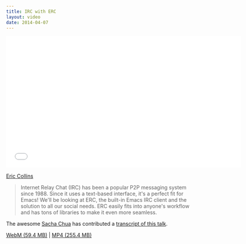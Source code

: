 ```yaml
---
title: IRC with ERC
layout: video
date: 2014-04-07
---
```


<iframe width="640" height="360" src="//www.youtube.com/embed/l5u-907zUB0" frameborder="0" allowfullscreen></iframe>

[Eric Collins]

> Internet Relay Chat (IRC) has been a popular P2P messaging system
> since 1988. Since it uses a text-based interface, it's a perfect fit
> for Emacs! We'll be looking at ERC, the built-in Emacs IRC client
> and the solution to all our social needs. ERC easily fits into
> anyone's workflow and has tons of libraries to make it even more
> seamless.

The awesome [Sacha Chua] has contributed a [transcript of this talk].

[WebM (59.4 MB)](https://s3-us-west-2.amazonaws.com/emacsnyc/videos/irc-with-erc.webm) |
[MP4 (255.4 MB)](https://s3-us-west-2.amazonaws.com/emacsnyc/videos/irc-with-erc.mp4)

[Eric Collins]: http://tabfugni.cc
[Sacha Chua]: http://sachachua.com/blog/
[transcript of this talk]: http://emacslife.com/transcripts/2014-04-07%20Emacs%20NYC%20-%20IRC%20with%20ERC%20-%20Eric%20Collins.html
